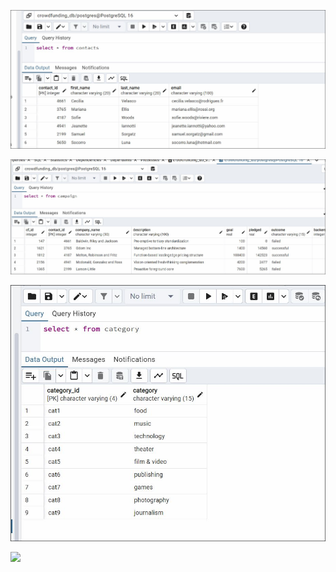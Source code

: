 


![](images/contacts.JPG)


![](images/campaign.JPG)


![](images/category.JPG)


![](images/subcategory.JPG)


